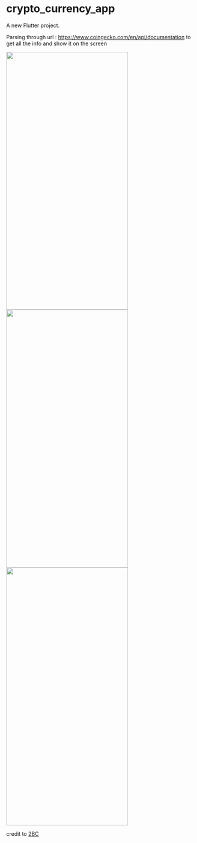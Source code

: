 # crypto_currency_app

A new Flutter project.

Parsing through url : https://www.coingecko.com/en/api/documentation to get all the info and show it on the screen

 <img src="https://user-images.githubusercontent.com/7443126/206942244-12d9264d-0748-41a8-8b95-20e469f9bd40.png" width="324" height="684">  <img src="https://user-images.githubusercontent.com/7443126/206942247-e0753684-00cb-4eec-b034-ea5e0c9f1a34.png" width="324" height="684">  <img src="https://user-images.githubusercontent.com/7443126/206942250-e5e7016e-2fff-4769-bc74-524b95658e65.png" width="324" height="684">
 
 
 credit to [2BC](https://2bytecode.in/)
